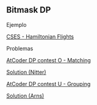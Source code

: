## Bitmask DP

Ejemplo

[CSES - Hamiltonian Flights](https://cses.fi/problemset/task/1690)

Problemas

[AtCoder DP contest O - Matching](https://atcoder.jp/contests/dp/tasks/dp_o?lang=en)

[Solution (Nitter)](Atcoder_DP_O_Recursivo.cpp)

[AtCoder DP contest U - Grouping](https://atcoder.jp/contests/dp/tasks/dp_u)

[Solution (Arns)](Grouping.cpp)